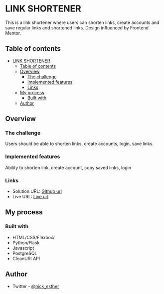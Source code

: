 #   LINK SHORTENER

This is a link shortener where users can shorten links, create accounts and save regular links and shortened links. Design influenced by Frontend Mentor.

## Table of contents

- [LINK SHORTENER](#link-shortener)
  - [Table of contents](#table-of-contents)
  - [Overview](#overview)
    - [The challenge](#the-challenge)
    - [Implemented features](#implemented-features)
    - [Links](#links)
  - [My process](#my-process)
    - [Built with](#built-with)
  - [Author](#author)


## Overview

### The challenge

Users should be able to shorten links, create accounts, login, save links.

### Implemented features

Ability to shorten link, create account, copy saved links, login


### Links

- Solution URL: [Github url](https://github.com/esthernickani/links.git)
- Live URL: [Live url](https://url-shortener-12-d0b4f8b62543.herokuapp.com/)

## My process

### Built with

- HTML/CSS/Flexbox/
- Python/Flask
- Javascript
- PostgreSQL
- CleanURI API


## Author
- Twitter - [@nick_esther](https://www.twitter.com/nick_esther)

